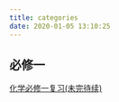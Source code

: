 ```yaml
---
title: categories
date: 2020-01-05 13:10:25
---
```


## 必修一

[化学必修一复习(未完待续)](https://zsq259.github.io/2020/01/01/化学必修一复习/)

